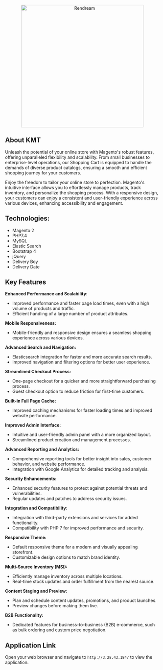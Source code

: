 <p align="center"><a href="https://rendream.com" target="_blank"><img src="https://portfolio.rendream.com/logo-lg.png" width="400" alt="Rendream"></a></p>

## About KMT
Unleash the potential of your online store with Magento's robust features, offering unparalleled flexibility and scalability. From small businesses to enterprise-level operations, our Shopping Cart is equipped to handle the demands of diverse product catalogs, ensuring a smooth and efficient shopping journey for your customers.

Enjoy the freedom to tailor your online store to perfection. Magento's intuitive interface allows you to effortlessly manage products, track inventory, and personalize the shopping process. With a responsive design, your customers can enjoy a consistent and user-friendly experience across various devices, enhancing accessibility and engagement.


## Technologies:

 - Magento 2
 - PHP7.4
 - MySQL
 - Elastic Search
 - Bootstrap 4
 - jQuery
 - Delivery Boy
 - Delivery Date

## Key Features

**Enhanced Performance and Scalability:**
 - Improved performance and faster page load times, even with a high volume of products and traffic.
 - Efficient handling of a large number of product attributes.

**Mobile Responsiveness:**
 - Mobile-friendly and responsive design ensures a seamless shopping experience across various devices.

**Advanced Search and Navigation:**
 - Elasticsearch integration for faster and more accurate search results.
 - Improved navigation and filtering options for better user experience.

**Streamlined Checkout Process:**
 - One-page checkout for a quicker and more straightforward purchasing process.
 - Guest checkout option to reduce friction for first-time customers.

**Built-in Full Page Cache:**
 - Improved caching mechanisms for faster loading times and improved website performance.

**Improved Admin Interface:**
 - Intuitive and user-friendly admin panel with a more organized layout.
 - Streamlined product creation and management processes.

**Advanced Reporting and Analytics:**
 - Comprehensive reporting tools for better insight into sales, customer behavior, and website performance.
 - Integration with Google Analytics for detailed tracking and analysis.

**Security Enhancements:**
 - Enhanced security features to protect against potential threats and vulnerabilities.
 - Regular updates and patches to address security issues.

**Integration and Compatibility:**
 - Integration with third-party extensions and services for added functionality.
 - Compatibility with PHP 7 for improved performance and security.

**Responsive Theme:**
 - Default responsive theme for a modern and visually appealing storefront.
 - Customizable design options to match brand identity.

**Multi-Source Inventory (MSI):**
 - Efficiently manage inventory across multiple locations.
 - Real-time stock updates and order fulfillment from the nearest source.

**Content Staging and Preview:**
 - Plan and schedule content updates, promotions, and product launches.
 - Preview changes before making them live.

**B2B Functionality:**
 - Dedicated features for business-to-business (B2B) e-commerce, such as bulk ordering and custom price negotiation.

## Application Link
Open your web browser and navigate to `http://3.28.43.184/` to view the application.
